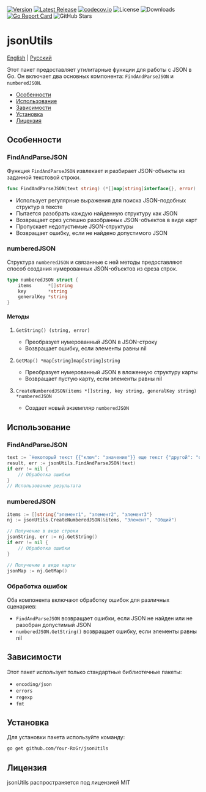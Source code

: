 [![Version](https://img.shields.io/badge/Version-1.0.0-blue)](https://github.com/Your-RoGr/jsonUtils/tree/master)
[![Latest Release](https://img.shields.io/github/v/release/Your-RoGr/jsonUtils)](https://github.com/Your-RoGr/jsonUtils/releases)
[![codecov.io](https://codecov.io/gh/Your-RoGr/jsonUtils/branch/master/graph/badge.svg?branch=master)](https://codecov.io/gh/Your-RoGr/jsonUtils?branch=master)
![License](https://img.shields.io/github/license/Your-RoGr/jsonUtils)
![Downloads](https://img.shields.io/github/downloads/Your-RoGr/jsonUtils/total)
[![Go Report Card](https://goreportcard.com/badge/Your-RoGr/jsonUtils)](https://goreportcard.com/report/github.com/Your-RoGr/jsonUtils)
![GitHub Stars](https://img.shields.io/github/stars/Your-RoGr/jsonUtils?style=social)

# jsonUtils

[English](README.md) | [Русский](README.ru.md)

Этот пакет предоставляет утилитарные функции для работы с JSON в Go. Он включает два основных компонента: `FindAndParseJSON` и `numberedJSON`.

- [Особенности](#Особенности)
- [Использование](#Использование)
- [Зависимости](#Зависимости)
- [Установка](#Установка)
- [Лицензия](#Лицензия)

## Особенности

### FindAndParseJSON

Функция `FindAndParseJSON` извлекает и разбирает JSON-объекты из заданной текстовой строки.

```go
func FindAndParseJSON(text string) (*[]map[string]interface{}, error)
```

- Использует регулярные выражения для поиска JSON-подобных структур в тексте
- Пытается разобрать каждую найденную структуру как JSON
- Возвращает срез успешно разобранных JSON-объектов в виде карт
- Пропускает недопустимые JSON-структуры
- Возвращает ошибку, если не найдено допустимого JSON

### numberedJSON

Структура `numberedJSON` и связанные с ней методы предоставляют способ создания нумерованных JSON-объектов из среза строк.

```go
type numberedJSON struct {
    items      *[]string
    key        *string
    generalKey *string
}
```

#### Методы

1. `GetString() (string, error)`
   - Преобразует нумерованный JSON в JSON-строку
   - Возвращает ошибку, если элементы равны nil

2. `GetMap() *map[string]map[string]string`
   - Преобразует нумерованный JSON в вложенную структуру карты
   - Возвращает пустую карту, если элементы равны nil

3. `CreateNumberedJSON(items *[]string, key string, generalKey string) *numberedJSON`
   - Создает новый экземпляр `numberedJSON`

## Использование

### FindAndParseJSON

```go
text := `Некоторый текст {{"ключ": "значение"}} еще текст {"другой": "объект"}`
result, err := jsonUtils.FindAndParseJSON(text)
if err != nil {
    // Обработка ошибки
}
// Использование результата
```

### numberedJSON

```go
items := []string{"элемент1", "элемент2", "элемент3"}
nj := jsonUtils.CreateNumberedJSON(&items, "Элемент", "Общий")

// Получение в виде строки
jsonString, err := nj.GetString()
if err != nil {
    // Обработка ошибки
}

// Получение в виде карты
jsonMap := nj.GetMap()
```

### Обработка ошибок

Оба компонента включают обработку ошибок для различных сценариев:

- `FindAndParseJSON` возвращает ошибки, если JSON не найден или не разобран допустимый JSON
- `numberedJSON.GetString()` возвращает ошибку, если элементы равны nil

## Зависимости

Этот пакет использует только стандартные библиотечные пакеты:

- `encoding/json`
- `errors`
- `regexp`
- `fmt`

## Установка

Для установки пакета используйте команду:

```bash
go get github.com/Your-RoGr/jsonUtils
```

## Лицензия

jsonUtils распространяется под лицензией MIT
